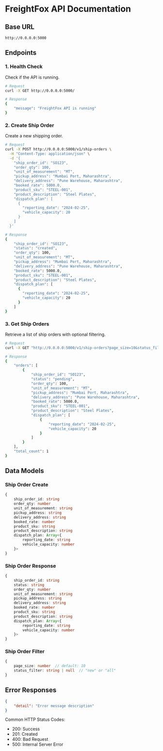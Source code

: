 
# FreightFox API Documentation

## Base URL
```
http://0.0.0.0:5000
```

## Endpoints

### 1. Health Check
Check if the API is running.

```bash
# Request
curl -X GET http://0.0.0.0:5000/

# Response
{
    "message": "FreightFox API is running"
}
```

### 2. Create Ship Order
Create a new shipping order.

```bash
# Request
curl -X POST http://0.0.0.0:5000/v1/ship-orders \
  -H "Content-Type: application/json" \
  -d '{
    "ship_order_id": "SO123",
    "order_qty": 100,
    "unit_of_measurement": "MT",
    "pickup_address": "Mumbai Port, Maharashtra",
    "delivery_address": "Pune Warehouse, Maharashtra",
    "booked_rate": 5000.0,
    "product_sku": "STEEL-001",
    "product_description": "Steel Plates",
    "dispatch_plan": [
      {
        "reporting_date": "2024-02-25",
        "vehicle_capacity": 20
      }
    ]
  }'

# Response
{
    "ship_order_id": "SO123",
    "status": "created",
    "order_qty": 100,
    "unit_of_measurement": "MT",
    "pickup_address": "Mumbai Port, Maharashtra",
    "delivery_address": "Pune Warehouse, Maharashtra",
    "booked_rate": 5000.0,
    "product_sku": "STEEL-001",
    "product_description": "Steel Plates",
    "dispatch_plan": [
      {
        "reporting_date": "2024-02-25",
        "vehicle_capacity": 20
      }
    ]
}
```

### 3. Get Ship Orders
Retrieve a list of ship orders with optional filtering.

```bash
# Request
curl -X GET "http://0.0.0.0:5000/v1/ship-orders?page_size=10&status_filter=new"

# Response
{
    "orders": [
        {
            "ship_order_id": "SO123",
            "status": "pending",
            "order_qty": 100,
            "unit_of_measurement": "MT",
            "pickup_address": "Mumbai Port, Maharashtra",
            "delivery_address": "Pune Warehouse, Maharashtra",
            "booked_rate": 5000.0,
            "product_sku": "STEEL-001",
            "product_description": "Steel Plates",
            "dispatch_plan": [
                {
                    "reporting_date": "2024-02-25",
                    "vehicle_capacity": 20
                }
            ]
        }
    ],
    "total_count": 1
}
```

## Data Models

### Ship Order Create
```typescript
{
    ship_order_id: string
    order_qty: number
    unit_of_measurement: string
    pickup_address: string
    delivery_address: string
    booked_rate: number
    product_sku: string
    product_description: string
    dispatch_plan: Array<{
        reporting_date: string
        vehicle_capacity: number
    }>
}
```

### Ship Order Response
```typescript
{
    ship_order_id: string
    status: string
    order_qty: number
    unit_of_measurement: string
    pickup_address: string
    delivery_address: string
    booked_rate: number
    product_sku: string
    product_description: string
    dispatch_plan: Array<{
        reporting_date: string
        vehicle_capacity: number
    }>
}
```

### Ship Order Filter
```typescript
{
    page_size: number  // default: 10
    status_filter: string | null  // "new" or "all"
}
```

## Error Responses

```json
{
    "detail": "Error message description"
}
```

Common HTTP Status Codes:
- 200: Success
- 201: Created
- 400: Bad Request
- 500: Internal Server Error
